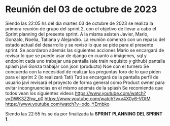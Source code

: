 # Reunión del 03 de octubre de 2023

Siendo las 22:05 hs del día martes 03 de octubre de 2023 se realiza la primera reunión de grupo del sprint 2, con el objetivo de llevar a cabo el Sprint planning del presente sprint. A la misma asisten Javier, Mario, Gonzalo, Noelia, Tatiana y Alejandro.
La reunión comenzó con un repaso del estado actual del desarrollo y se revisó lo que se pide para el presente sprint.
Se acordaron además las siguientes acciones
Mario se encargará de revisar lo que se puede usar de django en cuanto a imágenes, sql y endpoint
cada uno trabajar una pantalla (ale train requisito y github) pantalla splash javi
Gonza trabajar con json (producto) 
Noe con el turnero
Se concuerda con la necesidad de realizar las preguntas foro de lo que piden para el sprint 2 (lo realizará Tati)
Tati se encargará de la pantalla perfil de usuario
javi revisará el proyecto de forma general como Product owner para evitar incongruencias en el mismo además de la splash
Se recomienda que todos vean los siguientes videos https://www.youtube.com/watch?v=DWK3Z2hw_p0  https://www.youtube.com/watch?v=v4X0y6-VOtM https://www.youtube.com/watch?v=odo_YErnbko
 
Siendo las 22:55 hs se da por finalizada la **SPRINT PLANNING DEL SPRINT 1**. 
